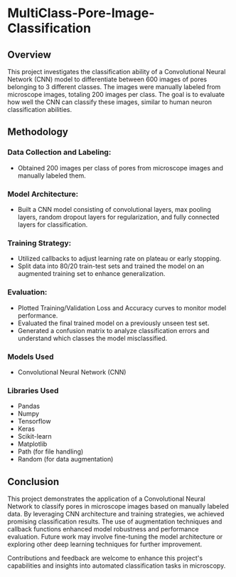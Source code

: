 # MultiClass-Pore-Image-Classification
## Overview
This project investigates the classification ability of a Convolutional Neural Network (CNN) model to differentiate between 600 images of pores belonging to 3 different classes. The images were manually labeled from microscope images, totaling 200 images per class. The goal is to evaluate how well the CNN can classify these images, similar to human neuron classification abilities.

## Methodology
### Data Collection and Labeling:
- Obtained 200 images per class of pores from microscope images and manually labeled them.

### Model Architecture:
 - Built a CNN model consisting of convolutional layers, max pooling layers, random dropout layers for regularization, and fully connected layers for classification.

### Training Strategy:
 - Utilized callbacks to adjust learning rate on plateau or early stopping.
 - Split data into 80/20 train-test sets and trained the model on an augmented training set to enhance generalization.

### Evaluation:
 - Plotted Training/Validation Loss and Accuracy curves to monitor model performance.
 - Evaluated the final trained model on a previously unseen test set.
 - Generated a confusion matrix to analyze classification errors and understand which classes the model misclassified.

### Models Used
 - Convolutional Neural Network (CNN)

### Libraries Used
 - Pandas
 - Numpy
 - Tensorflow
 - Keras
 - Scikit-learn
 - Matplotlib
 - Path (for file handling)
 - Random (for data augmentation)

## Conclusion
This project demonstrates the application of a Convolutional Neural Network to classify pores in microscope images based on manually labeled data. By leveraging CNN architecture and training strategies, we achieved promising classification results. The use of augmentation techniques and callback functions enhanced model robustness and performance evaluation. Future work may involve fine-tuning the model architecture or exploring other deep learning techniques for further improvement.

Contributions and feedback are welcome to enhance this project's capabilities and insights into automated classification tasks in microscopy.
